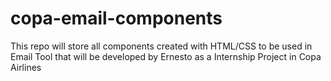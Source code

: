 # copa-email-components
This repo will store all components created with HTML/CSS to be used in Email Tool that will be developed by Ernesto as a Internship Project in Copa Airlines
